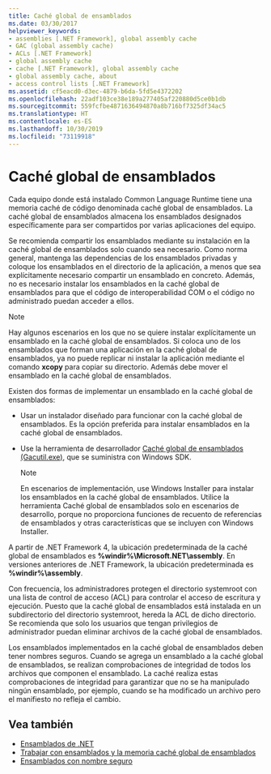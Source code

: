 ```yaml
---
title: Caché global de ensamblados
ms.date: 03/30/2017
helpviewer_keywords:
- assemblies [.NET Framework], global assembly cache
- GAC (global assembly cache)
- ACLs [.NET Framework]
- global assembly cache
- cache [.NET Framework], global assembly cache
- global assembly cache, about
- access control lists [.NET Framework]
ms.assetid: cf5eacd0-d3ec-4879-b6da-5fd5e4372202
ms.openlocfilehash: 22adf103ce38e189a277405af220880d5ce0b1db
ms.sourcegitcommit: 559fcfbe4871636494870a8b716bf7325df34ac5
ms.translationtype: HT
ms.contentlocale: es-ES
ms.lasthandoff: 10/30/2019
ms.locfileid: "73119918"
---
```

# <a name="global-assembly-cache"></a>Caché global de ensamblados
Cada equipo donde está instalado Common Language Runtime tiene una memoria caché de código denominada caché global de ensamblados. La caché global de ensamblados almacena los ensamblados designados específicamente para ser compartidos por varias aplicaciones del equipo.  
  
 Se recomienda compartir los ensamblados mediante su instalación en la caché global de ensamblados solo cuando sea necesario. Como norma general, mantenga las dependencias de los ensamblados privadas y coloque los ensamblados en el directorio de la aplicación, a menos que sea explícitamente necesario compartir un ensamblado en concreto. Además, no es necesario instalar los ensamblados en la caché global de ensamblados para que el código de interoperabilidad COM o el código no administrado puedan acceder a ellos.  
  
> [!NOTE]
> Hay algunos escenarios en los que no se quiere instalar explícitamente un ensamblado en la caché global de ensamblados. Si coloca uno de los ensamblados que forman una aplicación en la caché global de ensamblados, ya no puede replicar ni instalar la aplicación mediante el comando **xcopy** para copiar su directorio. Además debe mover el ensamblado en la caché global de ensamblados.  
  
 Existen dos formas de implementar un ensamblado en la caché global de ensamblados:  
  
- Usar un instalador diseñado para funcionar con la caché global de ensamblados. Es la opción preferida para instalar ensamblados en la caché global de ensamblados.  
  
- Use la herramienta de desarrollador [Caché global de ensamblados (Gacutil.exe)](../tools/gacutil-exe-gac-tool.md), que se suministra con Windows SDK.  
  
    > [!NOTE]
    > En escenarios de implementación, use Windows Installer para instalar los ensamblados en la caché global de ensamblados. Utilice la herramienta Caché global de ensamblados solo en escenarios de desarrollo, porque no proporciona funciones de recuento de referencias de ensamblados y otras características que se incluyen con Windows Installer.  
  
 A partir de .NET Framework 4, la ubicación predeterminada de la caché global de ensamblados es **%windir%\Microsoft.NET\assembly**. En versiones anteriores de .NET Framework, la ubicación predeterminada es **%windir%\assembly**.  
  
 Con frecuencia, los administradores protegen el directorio systemroot con una lista de control de acceso (ACL) para controlar el acceso de escritura y ejecución. Puesto que la caché global de ensamblados está instalada en un subdirectorio del directorio systemroot, hereda la ACL de dicho directorio. Se recomienda que solo los usuarios que tengan privilegios de administrador puedan eliminar archivos de la caché global de ensamblados.  
  
 Los ensamblados implementados en la caché global de ensamblados deben tener nombres seguros. Cuando se agrega un ensamblado a la caché global de ensamblados, se realizan comprobaciones de integridad de todos los archivos que componen el ensamblado. La caché realiza estas comprobaciones de integridad para garantizar que no se ha manipulado ningún ensamblado, por ejemplo, cuando se ha modificado un archivo pero el manifiesto no refleja el cambio.  
  
## <a name="see-also"></a>Vea también

- [Ensamblados de .NET](../../standard/assembly/index.md)
- [Trabajar con ensamblados y la memoria caché global de ensamblados](working-with-assemblies-and-the-gac.md)
- [Ensamblados con nombre seguro](../../standard/assembly/strong-named.md)
